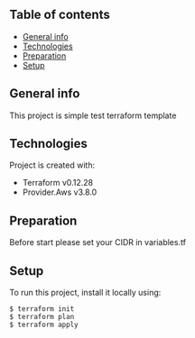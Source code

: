 ## Table of contents
* [General info](#general-info)
* [Technologies](#technologies)
* [Preparation](#preparation)
* [Setup](#setup)

## General info
This project is simple test terraform template
	
## Technologies
Project is created with:
* Terraform v0.12.28
* Provider.Aws v3.8.0
	
## Preparation
Before start please set your CIDR in variables.tf
  
## Setup
To run this project, install it locally using:

```
$ terraform init
$ terraform plan
$ terraform apply
```
